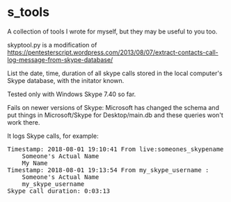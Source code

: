 # s_tools
A collection of tools I wrote for myself, but they may be useful to you too.

skyptool.py is a modification of https://pentesterscript.wordpress.com/2013/08/07/extract-contacts-call-log-message-from-skype-database/

List the date, time, duration of all skype calls stored in the local computer's Skype database, with the initator known.

Tested only with Windows Skype 7.40 so far.

Fails on newer versions of Skype: Microsoft has changed the schema and put things in Microsoft/Skype for Desktop/main.db and these queries won't work there.

It logs Skype calls, for example:
<pre>
Timestamp: 2018-08-01 19:10:41 From live:someones_skypename :
    <name>Someone's Actual Name</name>
    <name>My Name</name>
Timestamp: 2018-08-01 19:13:54 From my_skype_username :
    <name>Someone's Actual Name</name>
    <name>my_skype_username</name>
Skype call duration: 0:03:13
</pre>
